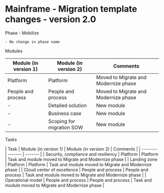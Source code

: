 # Mainframe - Migration template changes - version 2.0

Phase - Mobilize

	- No change in phase name

Modules

| Module (in version 1)	| Module (in version 2)	| Comments |
| -------- | ------- | ------- |
| Platform | Platform |	Moved to Migrate and Modernize phase |
| People and process | People and process |	Moved to Migrate and Modernize phase |
| - | Detailed solution | New module |
| - | Business case | New module |
| - | Scoping for migration SOW | New module |


Tasks

| Task | Module (in version 1) | Module (in version 2) | Comments |
| -------- | ------- | ------- |
| Security, compliance and resiliency	| Platform | Platform |	Task and module moved to Migrate and Modernize phase |
| Landing zone | Platform |	Platform	| Task and module moved to Migrate and Modernize phase |
| Cloud center of excellence |	People and process | People and process | Task and module moved to Migrate and Modernize phase | 
| Operational model | People and process | People and process |	Task and module moved to Migrate and Modernize phase |
